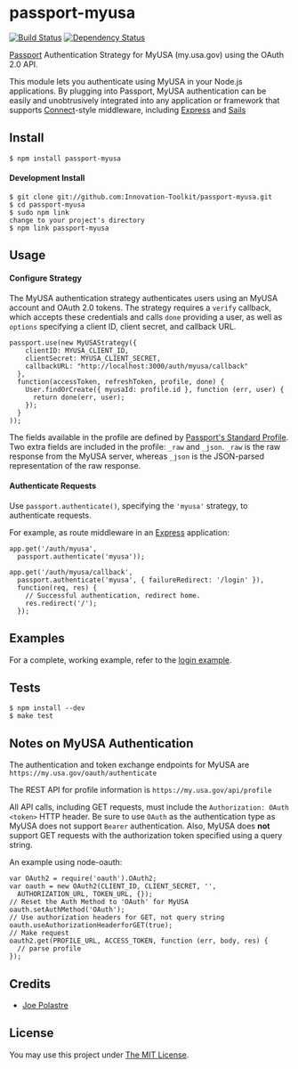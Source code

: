 passport-myusa
==============

[![Build Status](https://travis-ci.org/Innovation-Toolkit/passport-myusa.png?branch=master)](https://travis-ci.org/Innovation-Toolkit/passport-myusa) [![Dependency Status](https://gemnasium.com/Innovation-Toolkit/passport-myusa.png)](https://gemnasium.com/Innovation-Toolkit/passport-myusa)

[Passport](https://github.com/jaredhanson/passport) Authentication Strategy for 
MyUSA (my.usa.gov) using the OAuth 2.0 API.

This module lets you authenticate using MyUSA in your Node.js applications.
By plugging into Passport, MyUSA authentication can be easily and
unobtrusively integrated into any application or framework that supports
[Connect](http://www.senchalabs.org/connect/)-style middleware, including
[Express](http://expressjs.com/) and [Sails](http://www.sailsjs.org)

## Install

    $ npm install passport-myusa

#### Development Install

    $ git clone git://github.com:Innovation-Toolkit/passport-myusa.git
    $ cd passport-myusa
    $ sudo npm link
    change to your project's directory
    $ npm link passport-myusa

## Usage

#### Configure Strategy

The MyUSA authentication strategy authenticates users using an MyUSA
account and OAuth 2.0 tokens.  The strategy requires a `verify` callback, which
accepts these credentials and calls `done` providing a user, as well as
`options` specifying a client ID, client secret, and callback URL.

    passport.use(new MyUSAStrategy({
        clientID: MYUSA_CLIENT_ID,
        clientSecret: MYUSA_CLIENT_SECRET,
        callbackURL: "http://localhost:3000/auth/myusa/callback"
      },
      function(accessToken, refreshToken, profile, done) {
        User.findOrCreate({ myusaId: profile.id }, function (err, user) {
          return done(err, user);
        });
      }
    ));

The fields available in the profile are defined by [Passport's Standard Profile](http://passportjs.org/guide/profile/).  Two extra fields are included in the profile: `_raw` and `_json`.  `_raw` is the raw response from the MyUSA server, whereas `_json` is the JSON-parsed representation of the raw response.

#### Authenticate Requests

Use `passport.authenticate()`, specifying the `'myusa'` strategy, to
authenticate requests.

For example, as route middleware in an [Express](http://expressjs.com/)
application:

    app.get('/auth/myusa',
      passport.authenticate('myusa'));

    app.get('/auth/myusa/callback', 
      passport.authenticate('myusa', { failureRedirect: '/login' }),
      function(req, res) {
        // Successful authentication, redirect home.
        res.redirect('/');
      });

## Examples

For a complete, working example, refer to the [login example](https://github.com/Innovation-Toolkit/passport-myusa/tree/master/examples/login).

## Tests

    $ npm install --dev
    $ make test

## Notes on MyUSA Authentication

The authentication and token exchange endpoints for MyUSA are `https://my.usa.gov/oauth/authenticate`

The REST API for profile information is `https://my.usa.gov/api/profile`

All API calls, including GET requests, must include the `Authorization: OAuth <token>` HTTP header.  Be sure to use `OAuth` as the authentication type as MyUSA does not support `Bearer` authentication.  Also, MyUSA does **not** support GET requests with the authorization token specified using a query string.

An example using node-oauth:

    var OAuth2 = require('oauth').OAuth2;
    var oauth = new OAuth2(CLIENT_ID, CLIENT_SECRET, '',
      AUTHORIZATION_URL, TOKEN_URL, {});
    // Reset the Auth Method to 'OAuth' for MyUSA
    oauth.setAuthMethod('OAuth');
    // Use authorization headers for GET, not query string
    oauth.useAuthorizationHeaderforGET(true);
    // Make request
    oauth2.get(PROFILE_URL, ACCESS_TOKEN, function (err, body, res) {
      // parse profile
    });

## Credits

  - [Joe Polastre](http://github.com/polastre)

## License

You may use this project under [The MIT License](http://opensource.org/licenses/MIT).

